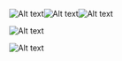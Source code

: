 ![Alt text](https://cdn.discordapp.com/attachments/960167111043481613/1355154725326164100/Tumblr_l_318548164510044.gif?ex=67e7e5b0&is=67e69430&hm=f962e16bfc006df3980c44ee8c9e9a1241fc735466117eaa4e40792e77ad7e7d&)![Alt text](https://cdn.discordapp.com/attachments/960167111043481613/1355154725326164100/Tumblr_l_318548164510044.gif?ex=67e7e5b0&is=67e69430&hm=f962e16bfc006df3980c44ee8c9e9a1241fc735466117eaa4e40792e77ad7e7d&)![Alt text](https://cdn.discordapp.com/attachments/960167111043481613/1355154725326164100/Tumblr_l_318548164510044.gif?ex=67e7e5b0&is=67e69430&hm=f962e16bfc006df3980c44ee8c9e9a1241fc735466117eaa4e40792e77ad7e7d&)

![Alt text](https://cdn.discordapp.com/attachments/960167111043481613/1355154445209436230/GIF_20250328062006348.gif?ex=67e7e56d&is=67e693ed&hm=143eed91e96dcb8abb6302fc3585fa786cb6203952bc80c61f5532b90c353b95&)

![Alt text](https://cdn.discordapp.com/attachments/960167111043481613/1355156274865639595/Tumblr_l_318538882077704.gif?ex=67e7e721&is=67e695a1&hm=bb93ecaea55d23298c80f0f1c3b87e2e2f10f8e2619c5f5bed751c186b0b7f76&)

